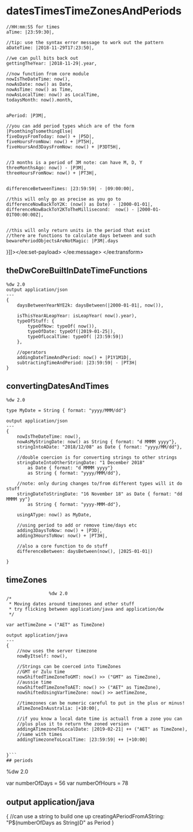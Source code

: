 # datesTimesTimeZonesAndPeriods


<flow name="workingWithDateTimes" doc:id="f1a17e02-02b4-4433-8f3c-ca3eb5c9f86f" >
		<ee:transform doc:name="Transform Message" doc:id="00642a89-1571-46ca-a42a-38c9ee2bee25" >
			<ee:message >
				<ee:set-payload ><![CDATA[%dw 2.0
output application/json
---
{
	//yyyy-MM-dd is expected in pipe characters for 
	aDate: |2018-11-29|,
	
	//HH:mm:SS for times
	aTime: |23:59:30|,
	
	//tip: use the syntax error message to work out the pattern
	aDateTime: |2018-11-29T17:23:50|,
	
	//we can pull bits back out
	gettingTheYear: |2018-11-29|.year,
	
	//now function from core module
	nowIsTheDateTime: now(),
	nowAsDate: now() as Date,
	nowAsTime: now() as Time,
	nowAsLocalTime: now() as LocalTime,
	todaysMonth: now().month,
	
	
	aPeriod: |P3M|,
	
	//you can add period types which are of the form |PsomthingTsomethingElse|
	fiveDaysFromToday: now() + |P5D|,
	fiveHoursFromNow: now() + |PT5H|,
	fiveHoursAnd3DaysFromNow: now() + |P3DT5H|,
	
	
	//3 months is a period of 3M note: can have M, D, Y
	threeMonthsAgo: now() - |P3M|,
	threeHoursFromNow: now() + |PT3H|,
	
	
	differenceBetweenTimes: |23:59:59| - |09:00:00|,
	
	//this will only go as precise as you go to
	differenceNowBackToY2K: (now() as Date) - |2000-01-01|,
	differenceNowBackToY2KToTheMillisecond:  now() - |2000-01-01T00:00:00Z|,
	
	
	//this will only return units in the period that exist
	//there are functions to calculate days between and such
	bewarePeriodObjectsAreNotMagic: |P3M|.days
}]]></ee:set-payload>
			</ee:message>
		</ee:transform>
	</flow>
## theDwCoreBuiltInDateTimeFunctions
```
%dw 2.0
output application/json
---
{
	daysBetweenYearNYE2k: daysBetween(|2000-01-01|, now()),
	
	isThisYearALeapYear: isLeapYear( now().year),
	typeOfStuff: {
		typeOfNow: typeOf( now()),
		typeOfDate: typeOf(|2019-01-25|),
		typeOfLocalTime: typeOf( |23:59:59|)
	},
	
	//operators
	addingDateTimeAndPeriod: now() + |P1Y1M1D|,
	subtractingTimeAndPeriod: |23:59:59| - |PT3H|
}
```	
## convertingDatesAndTimes
```
%dw 2.0

type MyDate = String { format: "yyyy/MMM/dd"}

output application/json
---
{
	nowIsTheDateTime: now(),
	nowAsMyStringDate: now() as String { format: "d MMMM yyyy"},
	stringIntoADate: "2018/12/08" as Date { format: "yyyy/MM/dd"},
	
	//double coercion is for converting strings to other strings
	stringDateIntoOtherStringDate: "1 December 2018" 
		as Date { format: "d MMMM yyyy"} 
		as String { format: "yyyy/MMM/dd"},
	
	//note: only during changes to/from different types will it do stuff
	stringDateToStringDate: "16 November 18" as Date { format: "dd MMMM yy"}
		as String { format: "yyyy-MMM-dd"},
		
	usingAType: now() as MyDate,
	
	//using period to add or remove time/days etc
	adding3DaysToNow: now() + |P3D|,
	adding3HoursToNow: now() + |PT3H|,
	
	//also a core function to do stuff
	differenceBetween: daysBetween(now(), |2025-01-01|)
	
}
```
## timeZones
    
```
                %dw 2.0
/*
 * Moving dates around timezones and other stuff
 * try flicking between application/java and application/dw
 */
 
var aetTimeZone = ("AET" as TimeZone)
 
output application/java
---
{
	//now uses the server timezone
	nowByItself: now(),
	
	//Strings can be coerced into TimeZones
	//GMT or Zulu time
	nowShiftedTimeZoneToGMT: now() >> ("GMT" as TimeZone),
	//aussie time
	nowShiftedTimeZoneToAET: now() >> ("AET" as TimeZone),
	nowShiftedUsingVarTimeZone: now() >> aetTimeZone,
	
	//timezones can be numeric careful to put in the plus or minus!
	aTimeZoneInAustralia: |+10:00|,

	//if you know a local date time is actuall from a zone you can
	//plus plus it to return the zoned version
	addingATimezoneToLocalDate: |2019-02-21| ++ ("AET" as TimeZone),
	//same with times
	addingTimezoneToLocalTime: |23:59:59| ++ |+10:00|
	
	
}```
## periods
```
%dw 2.0

var numberOfDays = 56
var numberOfHours = 78

output application/java
---
{
	//can use a string to build one up
	creatingAPeriodFromAString: "P$(numberOfDays as String)D" as Period
}
```
